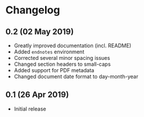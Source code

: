 Changelog
=========

0.2 (02 May 2019)
-----------------

* Greatly improved documentation (incl. README)
* Added `endnotes` environment
* Corrected several minor spacing issues
* Changed section headers to small-caps
* Added support for PDF metadata
* Changed document date format to day-month-year

0.1 (26 Apr 2019)
-----------------

* Initial release
